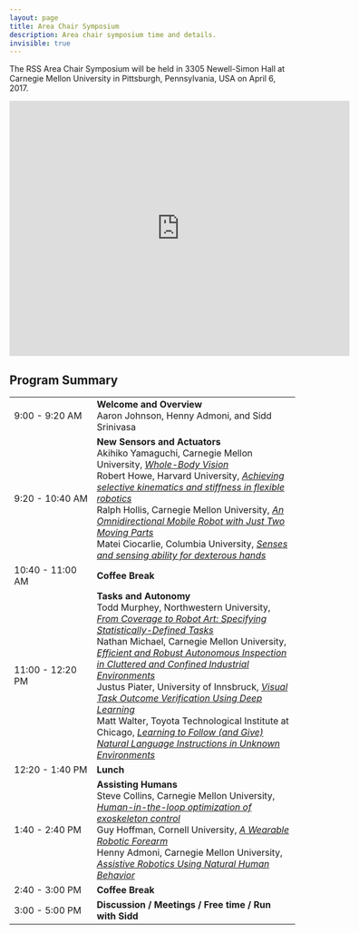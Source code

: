 ```yaml
---
layout: page
title: Area Chair Symposium
description: Area chair symposium time and details.
invisible: true
---
```


The RSS Area Chair Symposium will be held in 3305 Newell-Simon Hall at Carnegie Mellon University in
Pittsburgh, Pennsylvania, USA on April 6, 2017.

<iframe src="https://www.google.com/maps/embed?pb=!1m18!1m12!1m3!1d3036.4386202453593!2d-79.9456134!3d40.443428!2m3!1f0!2f0!3f0!3m2!1i1024!2i768!4f13.1!3m3!1m2!1s0x8834f2216b3de60b%3A0x9dc3e7773e241828!2sNewell-Simon+Hall!5e0!3m2!1sen!2sus!4v1490145373776" width="600" height="450" frameborder="0" style="border:0" allowfullscreen></iframe>

## Program Summary

<table class="table">
    <tbody class="text-left">
      <tr>
        <td style="width: 130px">9:00 - 9:20 AM</td>
        <td>
          <b>Welcome and Overview</b> <br/>
          Aaron Johnson, Henny Admoni, and Sidd Srinivasa
        </td>
      </tr>
      <tr>
        <td>9:20 - 10:40 AM</td>
        <td>
          <b>New Sensors and Actuators</b> <br/>
          Akihiko Yamaguchi, Carnegie Mellon University, <a href="javascript:$('#yamaguchi').toggle();"><i>Whole-Body Vision</i></a>
          <div id="yamaguchi" style="display:none;">
            <br/>
            We propose using cameras (as well as acceleromters, gyros, ...) to provide tactile and proximity sensing in robot skin. Following the principle that "Sensing Solves Robotics", covering an entire robot with cameras greatly simplifies robot control.
          </div>
          <br/>
          Robert Howe, Harvard University, <a href="javascript:$('#howe').toggle();"><i>Achieving selective kinematics and stiffness in flexible robotics</i></a>
          <div id="howe" style="display:none;">
            <br/>
            We are working to create a new technology that allows robot structures to transition between soft and hard, based on “laminar jamming.” In its simplest form, thin sheets of a flexible material (e.g. ordinary printer paper) are stacked inside a plastic envelope. When the bag is connected to a vacuum pump, the layers are pressed together by the pressure of the surrounding air, and friction locks them together into a single stiff structure. Because the bending stiffness of a beam is proportional to its thickness to the third power, even a few laminae can produce dramatic increases in stiffness. These “jamming elements” can be integrated into soft robot actuators and structures, allowing controlled transitions between stiff and compliant behavior. This enables a number of useful capabilities. One example is variable kinematics: if a row of jamming actuators is embedded along the length of a soft bending actuator, they can stiffen to form rigid “links” separated by compliant joints, so the robot can switch between a continuously-bending tentacle and a jointed arm. Another example is shape-locking, which would hold the current shape of the actuator after power is removed. These elements can be combined to create a wide range of new robotic capabilities.
          </div>
          <br/>
          Ralph Hollis, Carnegie Mellon University, <a href="javascript:$('#hollis').toggle();"><i>An Omnidirectional Mobile Robot with Just Two Moving Parts</i></a>
          <div id="hollis" style="display:none;">
            <br/>
            We discuss the design and operation of SIMbot, a ballbot mobile robot powered by a direct drive closed-loop spherical induction motor. Performance results are given, including comparison with a ballbot which employs a more conventional mechanical drive.
          </div>
          <br/>
          Matei Ciocarlie, Columbia University, <a href="javascript:$('#ciocarlie').toggle();"><i>Senses and sensing ability for dexterous hands</i></a>
          <div id="ciocarlie" style="display:none;">
            <br/>
            I will present new results on sensors and sensing modalities for dexterous hands (including tactile and proprioceptive sensing), and new analysis of grasp quality metrics that make use of such data.
          </div>
        </td>
      </tr>
      <tr>
        <td>10:40 - 11:00 AM</td>
        <td>
          <b>Coffee Break</b>
        </td>
      </tr>
      <tr>
        <td>11:00 - 12:20 PM</td>
        <td>
          <b>Tasks and Autonomy</b> <br/>
          Todd Murphey, Northwestern University, <a href="javascript:$('#murphey').toggle();"><i>From Coverage to Robot Art: Specifying Statistically-Defined Tasks</i></a>
          <div id="murphey" style="display:none;">
            <br/>
            This talk will focus on ergodicity-based task specification for robotic systems and how merging data-driven analysis and trajectory analysis yields a rich and computable paradigm in which tasks are represented as distributions. Examples include active shape estimation, rehabilitation/assistive technologies, and robotic drawing.
          </div>
          <br/>
          Nathan Michael, Carnegie Mellon University, <a href="javascript:$('#michael').toggle();"><i>Efficient and Robust Autonomous Inspection in Cluttered and Confined Industrial Environments</i></a>
          <div id="michael" style="display:none;">
            <br/>
            Autonomous inspection in confined and cluttered environments requires planning, perception, and control strategies that are amenable to challenging and diverse environment and operation conditions. In this talk, we will present recent theoretic and systems developments to enable robust and precise autonomous inspection.
          </div>
          <br/>
          Justus Piater, University of Innsbruck, <a href="javascript:$('#piater').toggle();"><i>Visual Task Outcome Verification Using Deep Learning</i></a>
          <div id="piater" style="display:none;">
            <br/>
            We recently developed a method allowing a robot to assert visually whether a manipulation has achieved the desired effect or not. If the answer is negative, it generates a corrective motion, bringing the manipulation closer to success.  Both outcome assessment and motion generation are done by deep CNNs, using training data automatically generated from very few real-world examples.
          </div>
          <br/>
          Matt Walter, Toyota Technological Institute at Chicago, <a href="javascript:$('#walter').toggle();"><i>Learning to Follow (and Give) Natural Language Instructions in Unknown Environments</i></a>
          <div id="walter" style="display:none;">
            <br/>
            Natural language promises an efficient and flexible means for humans to communicate with robots, whether they are assisting the physically impaired, or performing disaster mitigation tasks as our surrogates. In this talk, I will describe our recent work developing end-to-end methods that enable robots to interpret free-form instructions in a priori unknown environments, without the need for specialized linguistic resources. If time allows, I will also talk about efforts to essentially invert this model in order to allow robots to generate natural language instructions.
          </div>
        </td>
      </tr>
      <tr>
        <td>12:20 - 1:40 PM</td>
        <td>
          <b>Lunch</b>
        </td>
      </tr>
      <tr>
        <td>1:40 - 2:40 PM</td>
        <td>
          <b>Assisting Humans</b> <br/>
          Steve Collins, Carnegie Mellon University, <a href="javascript:$('#collins').toggle();"><i>Human-in-the-loop optimization of exoskeleton control</i></a>
          <div id="collins" style="display:none;">
            <br/>
            I would describe our recent big result (now in review at Science) tha automatically customizing exoskeleton assistance during walking and running under various conditions leads to huge improvements in performance. I would also admonish the field to stop doing crappy prosthetics and exoskeleton research, for example in which no human participants are involved.
          </div>
          <br/>
          Guy Hoffman, Cornell University, <a href="javascript:$('#hoffman').toggle();"><i>A Wearable Robotic Forearm</i></a>
          <div id="hoffman" style="display:none;">
            <br/>
            We present the design and implementation of a wearable robotic forearm for close-range human-robot collaboration. We discuss usage scenarios, kinematics, bio-mechanical load analysis, and insights from three studies of people interacting with the robot.
          </div>
          <br/>
          Henny Admoni, Carnegie Mellon University, <a href="javascript:$('#admoni').toggle();"><i>Assistive Robotics Using Natural Human Behavior</i></a>
          <div id="admoni" style="display:none;">
            <br/>
            Assistive robots must recognize human mental states---such as what people intend to do or where they need help---in order to provide effective assistance. People naturally express their mental states through their behavior, like eye gaze. Robots that detect, interpret, and respond to human behavior can provide better assistance.
          </div>
        </td>
      </tr>
      <tr>
        <td>2:40 - 3:00 PM</td>
        <td>
          <b>Coffee Break</b>
        </td>
      </tr>
      <tr>
        <td>3:00 - 5:00 PM</td>
        <td>
          <b>Discussion / Meetings / Free time / Run with Sidd</b>
        </td>
      </tr>
    </tbody>
</table>
